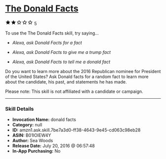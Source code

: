 # [The Donald Facts](http://alexa.amazon.com/#skills/amzn1.ask.skill.7be7a3d0-ff38-4643-9e45-cd063c98eb28)
![2 stars](../../images/ic_star_black_18dp_1x.png)![2 stars](../../images/ic_star_black_18dp_1x.png)![2 stars](../../images/ic_star_border_black_18dp_1x.png)![2 stars](../../images/ic_star_border_black_18dp_1x.png)![2 stars](../../images/ic_star_border_black_18dp_1x.png) 5

To use the The Donald Facts skill, try saying...

* *Alexa, ask Donald Facts for a fact*

* *Alexa, ask Donald Facts to give me a trump fact*

* *Alexa, ask Donald Facts to tell me a donald fact*

Do you want to learn more about the 2016 Republican nominee for President of the United States?  Ask Donald facts for a random fact to learn more about the candidate, his past, and statements he has made.  

Please note: This skill is not affiliated with a candidate or campaign.

***

### Skill Details

* **Invocation Name:** donald facts
* **Category:** null
* **ID:** amzn1.ask.skill.7be7a3d0-ff38-4643-9e45-cd063c98eb28
* **ASIN:** B01IOIEW4Y
* **Author:** Sea Woods
* **Release Date:** July 20, 2016 @ 06:57:48
* **In-App Purchasing:** No
